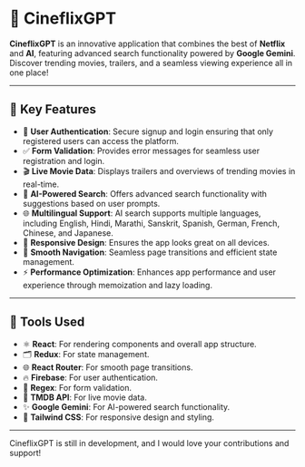 # 🎥 CineflixGPT

**CineflixGPT** is an innovative application that combines the best of **Netflix** and **AI**, featuring advanced search functionality powered by **Google Gemini**. Discover trending movies, trailers, and a seamless viewing experience all in one place!

---

## 💠 Key Features

- 🔐 **User Authentication**: Secure signup and login ensuring that only registered users can access the platform.
- ✅ **Form Validation**: Provides error messages for seamless user registration and login.
- 🎬 **Live Movie Data**: Displays trailers and overviews of trending movies in real-time.
- 🤖 **AI-Powered Search**: Offers advanced search functionality with suggestions based on user prompts.
- 🌐 **Multilingual Support**: AI search supports multiple languages, including English, Hindi, Marathi, Sanskrit, Spanish, German, French, Chinese, and Japanese.
- 📱 **Responsive Design**: Ensures the app looks great on all devices.
- 🚀 **Smooth Navigation**: Seamless page transitions and efficient state management.
- ⚡ **Performance Optimization**: Enhances app performance and user experience through memoization and lazy loading.

---

## 💠 Tools Used

- ⚛️ **React**: For rendering components and overall app structure.
- 🗂️ **Redux**: For state management.
- 🌐 **React Router**: For smooth page transitions.
- 🔥 **Firebase**: For user authentication.
- 📝 **Regex**: For form validation.
- 🎥 **TMDB API**: For live movie data.
- ✨ **Google Gemini**: For AI-powered search functionality.
- 💅 **Tailwind CSS**: For responsive design and styling.

---

CineflixGPT is still in development, and I would love your contributions and support!
